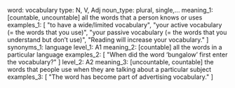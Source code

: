 word: vocabulary
type: N, V, Adj
noun_type: plural, single,...
meaning_1: [countable, uncountable] all the words that a person knows or uses
examples_1: [
    "to have a wide/limited vocabulary",
    "your active vocabulary (= the words that you use)",
    "your passive vocabulary (= the words that you understand but don’t use)",
    "Reading will increase your vocabulary."
]
synonyms_1: language
level_1: A1
meaning_2: [countable] all the words in a particular language
examples_2: [
    "When did the word ‘bungalow’ first enter the vocabulary?"
]
level_2: A2
meaning_3: [uncountable, countable] the words that people use when they are talking about a particular subject
examples_3: [
    "The word has become part of advertising vocabulary."
]